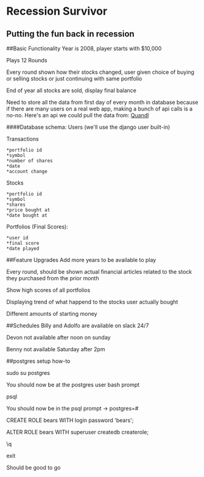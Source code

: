 Recession Survivor
==================
Putting the fun back in recession
---------------------------------

##Basic Functionality
Year is 2008, player starts with $10,000

Plays 12 Rounds

Every round shown how their stocks changed, user given choice of buying or selling stocks or just continuing with same portfolio

End of year all stocks are sold, display final balance

Need to store all the data from first day of every month in database because if there are many users on a real web app, making a bunch of api calls is a no-no.  Here's an api we could pull the data from: [Quandl](https://www.quandl.com/WIKI)

####Database schema:
Users (we'll use the django user built-in)

Transactions

    *portfolio id
    *symbol
    *number of shares
    *date
    *account change

Stocks

    *portfolio id
    *symbol
    *shares
    *price bought at
    *date bought at

Portfolios (Final Scores):

    *user id
    *final score
    *date played

##Feature Upgrades
Add more years to be available to play

Every round, should be shown actual financial articles related to the stock they purchased from the prior month

Show high scores of all portfolios

Displaying trend of what happend to the stocks user actually bought

Different amounts of starting money


##Schedules
Billy and Adolfo are available on slack 24/7

Devon not available after noon on sunday

Benny not available Saturday after 2pm


##postgres setup how-to

sudo su postgres

You should now be at the postgres user bash prompt

psql

You should now be in the psql prompt -> postgres=#

CREATE ROLE bears WITH login password 'bears';

ALTER ROLE bears WITH superuser createdb createrole;

\q

exit

Should be good to go